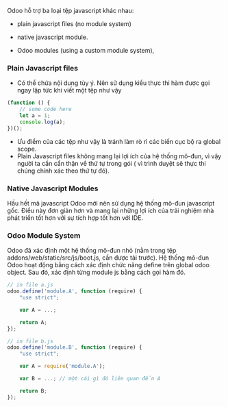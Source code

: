 Odoo hỗ trợ ba loại tệp javascript khác nhau:

- plain javascript files (no module system)

- native javascript module.

- Odoo modules (using a custom module system),

### Plain Javascript files

- Có thể chứa nội dung tùy ý. Nên sử dụng kiểu thực thi hàm được gọi ngay lập tức khi viết một tệp như vậy

```javascript
(function () {
    // some code here
    let a = 1;
    console.log(a);
})();
```

- Ưu điểm của các tệp như vậy là tránh làm rò rỉ các biến cục bộ ra global scope.
- Plain Javascript files không mang lại lợi ích của hệ thống mô-đun, vì vậy người ta cần cẩn thận về thứ tự trong gói (
  vì trình duyệt sẽ thực thi chúng chính xác theo thứ tự đó).

### Native Javascript Modules

Hầu hết mã javascript Odoo mới nên sử dụng hệ thống mô-đun javascript gốc. Điều này đơn giản hơn và mang lại những lợi
ích của trải nghiệm nhà phát triển tốt hơn với sự tích hợp tốt hơn với IDE.

### Odoo Module System
Odoo đã xác định một hệ thống mô-đun nhỏ (nằm trong tệp addons/web/static/src/js/boot.js, cần được tải trước).
Hệ thống mô-đun Odoo hoạt động bằng cách xác định chức năng define trên global odoo object.
Sau đó, xác định từng module js bằng cách gọi hàm đó.

```javascript
// in file a.js
odoo.define('module.A', function (require) {
    "use strict";

    var A = ...;

    return A;
});

// in file b.js
odoo.define('module.B', function (require) {
    "use strict";

    var A = require('module.A');

    var B = ...; // một cái gì đó liên quan đến A

    return B;
});
```
